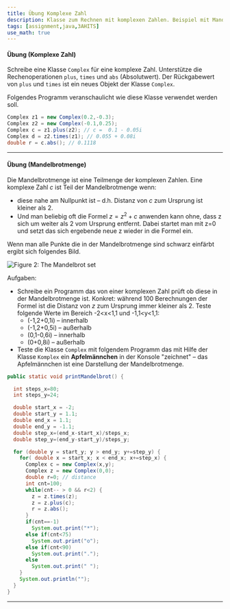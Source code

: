 ```yaml
---
title: Übung Komplexe Zahl
description: Klasse zum Rechnen mit komplexen Zahlen. Beispiel mit Mandelbrotmenge und Apfelmännchen.
tags: [assignment,java,3AHITS]
use_math: true
---
```


#### Übung (Komplexe Zahl)

Schreibe eine Klasse `Complex` für eine komplexe Zahl. Unterstütze die Rechenoperationen `plus`, `times` und `abs` (Absolutwert). Der Rückgabewert von `plus` und `times` ist ein neues Objekt der Klasse `Complex`.


Folgendes Programm veranschaulicht wie diese Klasse verwendet werden soll.
```java
Complex z1 = new Complex(0.2,-0.3);
Complex z2 = new Complex(-0.1,0.25);
Complex c = z1.plus(z2); // c =  0.1 - 0.05i
Complex d = z2.times(z1); // 0.055 + 0.08i
double r = c.abs(); // 0.1118
```

---

#### Übung (Mandelbrotmenge)

Die Mandelbrotmenge ist eine Teilmenge der komplexen Zahlen. Eine komplexe Zahl $c$ ist Teil der Mandelbrotmenge wenn:

- diese nahe am Nullpunkt ist – d.h. Distanz von $c$ zum Ursprung ist kleiner als 2.
- Und man beliebig oft die Formel $z=z^2+c$ anwenden kann ohne, dass z sich um weiter als 2 vom Ursprung entfernt. Dabei startet man mit z=0 und setzt das sich ergebende neue z wieder in die Formel ein.

Wenn man alle Punkte die in der Mandelbrotmenge sind schwarz einfärbt ergibt sich folgendes Bild.

![Figure 2: The Mandelbrot set](fig/image010.gif)

 Aufgaben:
- Schreibe ein Programm das von einer komplexen Zahl prüft ob diese in der Mandelbrotmenge ist. Konkret: während 100 Berechnungen der Formel ist die Distanz von $z$ zum Ursprung immer kleiner als 2. Teste folgende Werte im Bereich -2<x<1,1 und -1,1<y<1,1:
  - (-1,2+0,1i) – innerhalb
  - (-1,2+0,5i) – außerhalb
  - (0,1-0,6i) – innerhalb
  - (0+0,8i) – außerhalb
- Teste die Klasse `Complex` mit folgendem Programm das mit Hilfe der Klasse `Komplex` ein **Apfelmännchen** in der Konsole "zeichnet" – das Apfelmännchen ist eine Darstellung der Mandelbrotmenge.

```java
public static void printMandelbrot() {

  int steps_x=80;
  int steps_y=24;

  double start_x = -2;
  double start_y = 1.1;
  double end_x = 1.1;
  double end_y = -1.1;
  double step_x=(end_x-start_x)/steps_x;
  double step_y=(end_y-start_y)/steps_y;

  for (double y = start_y; y > end_y; y+=step_y) {
    for( double x = start_x; x < end_x; x+=step_x) {
      Complex c = new Complex(x,y);
      Complex z = new Complex(0,0);
      double r=0; // distance
      int cnt=100;
      while(cnt-- > 0 && r<2) {
        z = z.times(z);
        z = z.plus(c);
        r = z.abs();
      }
      if(cnt==-1)
        System.out.print("*");
      else if(cnt<75)
        System.out.print("o");
      else if(cnt<90)
        System.out.print(".");
      else
        System.out.print(" ");
    }
    System.out.println("");
  }
}


```



---

